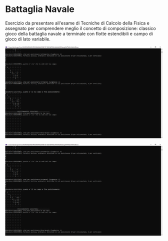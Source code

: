 # Battaglia Navale

Esercizio da presentare all'esame di Tecniche di Calcolo della Fisica e assegnato per comprendere meglio il concetto di composizione: classico gioco della battaglia navale a terminale con flotte estendibili e campo di gioco di lato variabile.

![alt text](https://github.com/EugenioDiPaola/Battaglia-Navale/blob/master/Battaglia-Navale-cattura1.PNG)

![alt text](https://github.com/EugenioDiPaola/Battaglia-Navale/blob/master/Battaglia-Navale-cattura1.PNG)
